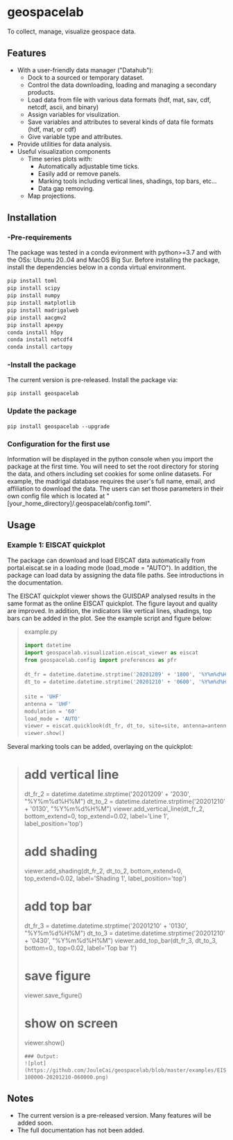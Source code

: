 # geospacelab
To collect, manage, visualize geospace data.

## Features
- With a user-friendly data manager ("Datahub"):
    + Dock to a sourced or temporary dataset.
    + Control the data downloading, loading and managing a secondary products.
    + Load data from file with various data formats (hdf, mat, sav, cdf, netcdf, ascii, and binary)
    + Assign variables for visulization.
    + Save variables and attributes to several kinds of data file formats (hdf, mat, or cdf)
    + Give variable type and attributes.
- Provide utilities for data analysis.
- Useful visualization components
    + Time series plots with:
        - Automatically adjustable time ticks.
        - Easily add or remove panels.
        - Marking tools including vertical lines, shadings, top bars, etc...
        - Data gap removing.
    + Map projections.

## Installation

### -Pre-requirements
The package was tested in a conda evironment with python>=3.7 and with the OSs: Ubuntu 20..04 and MacOS Big Sur.
Before installing the package, install the dependencies below in a conda virtual environment.

```sh
pip install toml
pip install scipy
pip install numpy
pip install matplotlib
pip install madrigalweb
pip install aacgmv2
pip install apexpy
conda install h5py
conda install netcdf4
conda install cartopy 
```

### -Install the package
The current version is pre-released. Install the package via:

```shell
pip install geospacelab
```

### Update the package
```shell
pip install geospacelab --upgrade
```

### Configuration for the first use
Information will be displayed in the python console when you import the package at the first time. You will need to set the root directory for storing the data, and others including set cookies for some online datasets. For example, the madrigal database requires the user's full name, email, and affiliation to download the data. The users can set those parameters in their own config file which is located at "[your_home_directory]/.geospacelab/config.toml".

## Usage

### Example 1: EISCAT quickplot
The package can download and load EISCAT data automatically from portal.eiscat.se in a loading mode (load_mode = "AUTO").
In addition, the package can load data by assigning the data file paths. See introductions in the documentation.

The EISCAT quickplot viewer shows the GUISDAP analysed results in the same format as the online EISCAT quickplot.
The figure layout and quality are improved. In addition, the indicators like vertical lines, shadings, top bars can be 
added in the plot. See the example script and figure below:

> example.py
> ```python
> import datetime
> import geospacelab.visualization.eiscat_viewer as eiscat
> from geospacelab.config import preferences as pfr
> 
> dt_fr = datetime.datetime.strptime('20201209' + '1800', '%Y%m%d%H%M')
> dt_to = datetime.datetime.strptime('20201210' + '0600', '%Y%m%d%H%M')
>
> site = 'UHF'
> antenna = 'UHF'
> modulation = '60'
> load_mode = 'AUTO'
> viewer = eiscat.quicklook(dt_fr, dt_to, site=site, antenna=antenna, modulation=modulation, load_mode='AUTO')
> viewer.show()

Several marking tools can be added, overlaying on the quickplot:
> # add vertical line
> dt_fr_2 = datetime.datetime.strptime('20201209' + '2030', "%Y%m%d%H%M")
> dt_to_2 = datetime.datetime.strptime('20201210' + '0130', "%Y%m%d%H%M")
> viewer.add_vertical_line(dt_fr_2, bottom_extend=0, top_extend=0.02, label='Line 1', label_position='top')
> # add shading
> viewer.add_shading(dt_fr_2, dt_to_2, bottom_extend=0, top_extend=0.02, label='Shading 1', label_position='top')
> # add top bar
> dt_fr_3 = datetime.datetime.strptime('20201210' + '0130', "%Y%m%d%H%M")
> dt_to_3 = datetime.datetime.strptime('20201210' + '0430', "%Y%m%d%H%M")
> viewer.add_top_bar(dt_fr_3, dt_to_3, bottom=0., top=0.02, label='Top bar 1')
>
> # save figure
> viewer.save_figure()
> # show on screen
> viewer.show()
> ```
> ### Output:
> ![plot](https://github.com/JouleCai/geospacelab/blob/master/examples/EISCAT_UHF_beata_cp1_2.1u_CP_20201209-180000-20201210-060000.png)

## Notes
- The current version is a pre-released version. Many features will be added soon.
- The full documentation has not been added.

